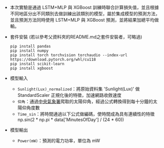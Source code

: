 - 本次實驗是通過 LSTM+MLP 與 XGBoost 訓練時聯合計算損失值，並且根據不同地區分出不同類別去做訓練出該類別的模型，屬於集成模型的預測方法，並且預測方法同時使用 LSTM+MLP 與 XGBoost 預測，並將結果加總平均做輸。

- 套件安裝 (若以參考父資料夾的README.md之套件安裝者，可略過)

  ```
  pip install pandas
  pip install numpy
  pip install torch torchvision torchaudio --index-url https://download.pytorch.org/whl/cu118
  pip install scikit-learn
  pip install xgboost
  ``` 

- 模型輸入
    - `Sunlight(Lux)_normalized`：將原始資料集 'Sunlight(Lux)' 做 StandardScaler 正規化後的特徵，加速網路收斂速度
    - `仰角`：通過[中央氣象署](https://www.cwa.gov.tw/V8/C/K/astronomy_day.html)爬取的太陽仰角，經過公式轉換得到每十分鐘的太陽仰角度數
    - `Time_sin`：將時間通過以下公式做編碼，使時間成為具有連續性的特徵
            np.sin(2 * np.pi * data['MinutesOfDay'] / (24 * 60))

- 模型輸出
    - `Power(mW)`：預測的電力功率，單位為 mW
